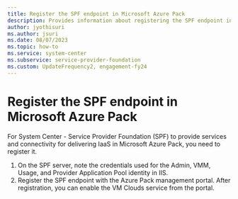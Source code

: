 ```yaml
---
title: Register the SPF endpoint in Microsoft Azure Pack
description: Provides information about registering the SPF endpoint in Microsoft Azure Pack
author: jyothisuri
ms.author: jsuri
ms.date: 08/07/2023
ms.topic: how-to
ms.service: system-center
ms.subservice: service-provider-foundation
ms.custom: UpdateFrequency2, engagement-fy24
---
```




# Register the SPF endpoint in Microsoft Azure Pack



For System Center - Service Provider Foundation (SPF) to provide services and connectivity for delivering IaaS in Microsoft Azure Pack, you need to register it.

1. On the SPF server, note the credentials used for the Admin, VMM, Usage, and Provider Application Pool identity in IIS.
2. Register the SPF endpoint with the Azure Pack management portal. After registration, you can enable the VM Clouds service from the portal.
